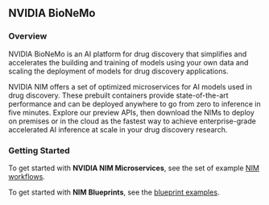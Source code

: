 ## NVIDIA BioNeMo

### Overview
NVIDIA BioNeMo is an AI platform for drug discovery that simplifies and accelerates the building and training of models using your own data and scaling the deployment of models for drug discovery applications.

NVIDIA NIM offers a set of optimized microservices for AI models used in drug discovery. These prebuilt containers provide state-of-the-art performance and can be deployed anywhere to go from zero to inference in five minutes. Explore our preview APIs, then download the NIMs to deploy on premises or in the cloud as the fastest way to achieve enterprise-grade accelerated AI inference at scale in your drug discovery research.

### Getting Started
To get started with **NVIDIA NIM Microservices**, see the set of example [NIM workflows](examples/nims).

To get started with **NIM Blueprints**, see the [blueprint examples](examples/blueprints).
